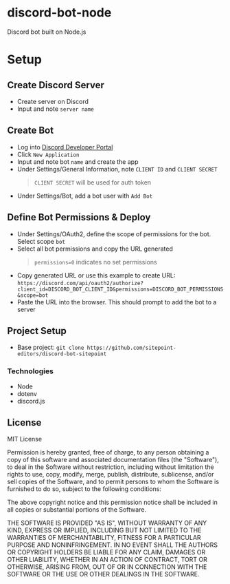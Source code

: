 # discord-bot-node

Discord bot built on Node.js

# Setup

## Create Discord Server

- Create server on Discord
- Input and note `server name`

## Create Bot

- Log into [Discord Developer Portal](https://discord.com/login?redirect_to=%2Fdevelopers%2Fapplications)
- Click `New Application`
- Input and note bot `name` and create the app
- Under Settings/General Information, note `CLIENT ID` and `CLIENT SECRET`
  > `CLIENT SECRET` will be used for auth token
- Under Settings/Bot, add a bot user with `Add Bot`

## Define Bot Permissions & Deploy

- Under Settings/OAuth2, define the scope of permissions for the bot. Select scope `bot`
- Select all bot permissions and copy the URL generated
  > `permissions=0` indicates no set permissions
- Copy generated URL or use this example to create URL: `https://discord.com/api/oauth2/authorize?client_id=DISCORD_BOT_CLIENT_ID&permissions=DISCORD_BOT_PERMISSIONS&scope=bot`
- Paste the URL into the browser. This should prompt to add the bot to a server

## Project Setup

- Base project: `git clone https://github.com/sitepoint-editors/discord-bot-sitepoint`

### Technologies

- Node
- dotenv
- discord.js

## License

MIT License

Permission is hereby granted, free of charge, to any person obtaining a copy of this software and associated documentation files (the "Software"), to deal in the Software without restriction, including without limitation the rights to use, copy, modify, merge, publish, distribute, sublicense, and/or sell copies of the Software, and to permit persons to whom the Software is furnished to do so, subject to the following conditions:

The above copyright notice and this permission notice shall be included in all copies or substantial portions of the Software.

THE SOFTWARE IS PROVIDED "AS IS", WITHOUT WARRANTY OF ANY KIND, EXPRESS OR IMPLIED, INCLUDING BUT NOT LIMITED TO THE WARRANTIES OF MERCHANTABILITY, FITNESS FOR A PARTICULAR PURPOSE AND NONINFRINGEMENT. IN NO EVENT SHALL THE AUTHORS OR COPYRIGHT HOLDERS BE LIABLE FOR ANY CLAIM, DAMAGES OR OTHER LIABILITY, WHETHER IN AN ACTION OF CONTRACT, TORT OR OTHERWISE, ARISING FROM, OUT OF OR IN CONNECTION WITH THE SOFTWARE OR THE USE OR OTHER DEALINGS IN THE SOFTWARE.
